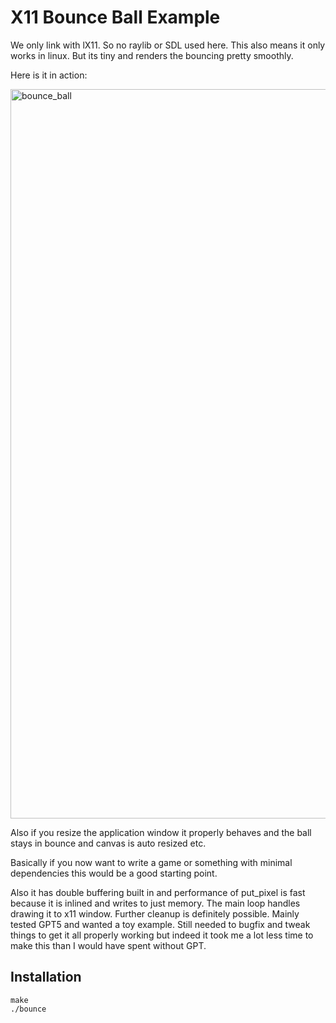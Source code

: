 # X11 Bounce Ball Example

We only link with lX11. So no raylib or SDL used here. This also means it
only works in linux. But its tiny and renders the bouncing pretty smoothly.

Here is it in action:

<img width="1939" height="1167" alt="bounce_ball" src="https://github.com/user-attachments/assets/e8b7e374-780e-44bb-8b65-8a1a89f878e1" />


Also if you resize the application window it properly behaves and the ball stays in bounce and canvas
is auto resized etc.

Basically if you now want to write a game or something with minimal dependencies this would be a good starting point.

Also it has double buffering built in and performance of put_pixel is fast because it is inlined and writes to just memory.
The main loop handles drawing it to x11 window.
Further cleanup is definitely possible.
Mainly tested GPT5 and wanted a toy example. Still needed to bugfix and tweak things to get it all properly working but indeed
it took me a lot less time to make this than I would have spent without GPT.

## Installation

```
make
./bounce
```
